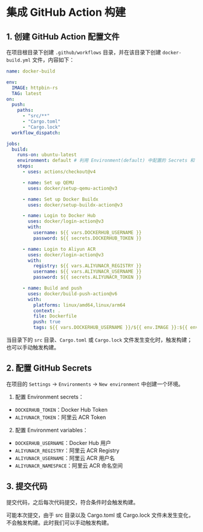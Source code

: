 # 集成 GitHub Action 构建

## 1. 创建 GitHub Action 配置文件

在项目根目录下创建 `.github/workflows` 目录，并在该目录下创建 `docker-build.yml` 文件，内容如下：

```yaml
name: docker-build

env:
  IMAGE: httpbin-rs
  TAG: latest
on:
  push:
    paths:
      - "src/**"
      - "Cargo.toml"
      - "Cargo.lock"
  workflow_dispatch:

jobs:
  build:
    runs-on: ubuntu-latest
    environment: default # 利用 Environment(default) 中配置的 Secrets 和 Variables
    steps:
      - uses: actions/checkout@v4

      - name: Set up QEMU
        uses: docker/setup-qemu-action@v3

      - name: Set up Docker Buildx
        uses: docker/setup-buildx-action@v3

      - name: Login to Docker Hub
        uses: docker/login-action@v3
        with:
          username: ${{ vars.DOCKERHUB_USERNAME }}
          password: ${{ secrets.DOCKERHUB_TOKEN }}

      - name: Login to Aliyun ACR
        uses: docker/login-action@v3
        with:
          registry: ${{ vars.ALIYUNACR_REGISTRY }}
          username: ${{ vars.ALIYUNACR_USERNAME }}
          password: ${{ secrets.ALIYUNACR_TOKEN }}

      - name: Build and push
        uses: docker/build-push-action@v6
        with:
          platforms: linux/amd64,linux/arm64
          context: .
          file: Dockerfile
          push: true
          tags: ${{ vars.DOCKERHUB_USERNAME }}/${{ env.IMAGE }}:${{ env.TAG }},${{ vars.ALIYUNACR_REGISTRY }}/${{ vars.ALIYUNACR_NAMESPACE }}/${{ env.IMAGE }}:${{ env.TAG }}
```

当目录下的 `src` 目录、`Cargo.toml` 或 `Cargo.lock` 文件发生变化时，触发构建；也可以手动触发构建。

## 2. 配置 GitHub Secrets

在项目的 `Settings` -> `Environments` -> `New environment` 中创建一个环境。

1. 配置 Environment secrets：

- `DOCKERHUB_TOKEN`：Docker Hub Token
- `ALIYUNACR_TOKEN`：阿里云 ACR Token

2. 配置 Environment variables：

- `DOCKERHUB_USERNAME`：Docker Hub 用户
- `ALIYUNACR_REGISTRY`：阿里云 ACR Registry
- `ALIYUNACR_USERNAME`：阿里云 ACR 用户名
- `ALIYUNACR_NAMESPACE`：阿里云 ACR 命名空间

## 3. 提交代码

提交代码，之后每次代码提交，符合条件时会触发构建。

可能本次提交，由于 src 目录以及 Cargo.toml 或 Cargo.lock 文件未发生变化，不会触发构建。此时我们可以手动触发构建。
